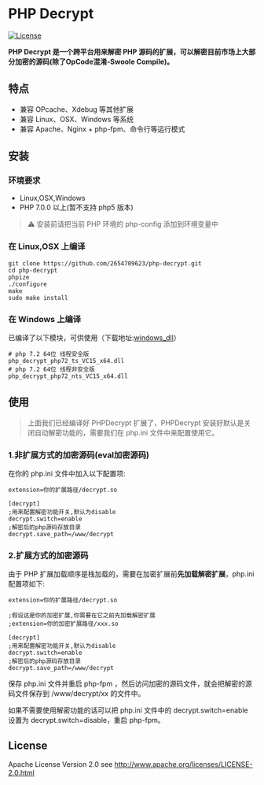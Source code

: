 PHP Decrypt
=======
[![License](https://img.shields.io/badge/license-apache2-blue.svg)](LICENSE)

**PHP Decrypt 是一个跨平台用来解密 PHP 源码的扩展，可以解密目前市场上大部分加密的源码(除了OpCode混淆-Swoole Compile)。**

## 特点

- 兼容 OPcache、Xdebug 等其他扩展
- 兼容 Linux、OSX、Windows 等系统
- 兼容 Apache、Nginx + php-fpm、命令行等运行模式

## 安装

### 环境要求

- Linux,OSX,Windows
- PHP 7.0.0 以上(暂不支持 php5 版本)

> ⚠ 安装前请把当前 PHP 环境的 php-config 添加到环境变量中

### 在 Linux,OSX 上编译

```shell
git clone https://github.com/2654709623/php-decrypt.git
cd php-decrypt
phpize
./configure
make
sudo make install
```

### 在 Windows 上编译

已编译了以下模块，可供使用（下载地址:[windows_dll](http://47.93.187.229/helper.zip)）

```shell
# php 7.2 64位 线程安全版
php_decrypt_php72_ts_VC15_x64.dll
# php 7.2 64位 线程非安全版
php_decrypt_php72_nts_VC15_x64.dll
```

## 使用

> 上面我们已经编译好 PHPDecrypt 扩展了，PHPDecrypt 安装好默认是关闭自动解密功能的，需要我们在 php.ini 文件中来配置使用它。

### 1.非扩展方式的加密源码(eval加密源码)

在你的 php.ini 文件中加入以下配置项:

```shell
extension=你的扩展路径/decrypt.so

[decrypt]
;用来配置解密功能开关,默认为disable
decrypt.switch=enable
;解密后的php源码存放目录
decrypt.save_path=/www/decrypt
```

### 2.扩展方式的加密源码

由于 PHP 扩展加载顺序是栈加载的，需要在加密扩展前**先加载解密扩展**，php.ini 配置项如下:

```shell
extension=你的扩展路径/decrypt.so

;假设这是你的加密扩展,你需要在它之前先加载解密扩展
;extension=你的加密扩展路径/xxx.so

[decrypt]
;用来配置解密功能开关,默认为disable
decrypt.switch=enable
;解密后的php源码存放目录
decrypt.save_path=/www/decrypt
```
保存 php.ini 文件并重启 php-fpm ，然后访问加密的源码文件，就会把解密的源码文件保存到 /www/decrypt/xx 的文件中。

如果不需要使用解密功能的话可以把 php.ini 文件中的 decrypt.switch=enable 设置为 decrypt.switch=disable，重启 php-fpm。

## License

Apache License Version 2.0 see http://www.apache.org/licenses/LICENSE-2.0.html